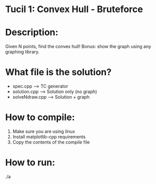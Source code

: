 # Tucil 1: Convex Hull - Bruteforce

# Description:
Given N points, find the convex hull! Bonus: show the graph using any graphing library.

# What file is the solution?
- spec.cpp --> TC generator
- solution.cpp --> Solution only (no graph)
- solveNdraw.cpp --> Solution + graph

# How to compile:
1. Make sure you are using linux
2. Install matplotlib-cpp requirements
3. Copy the contents of the compile file

# How to run:
./a
